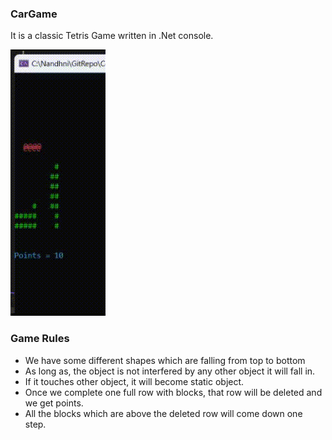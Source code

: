 ### CarGame
It is a classic Tetris Game written in .Net console.

![Tetris Game](https://raw.githubusercontent.com/NandhniV25/TetrisGame/main/TetrisGameGif.gif)

### Game Rules
* We have some different shapes which are falling from top to bottom
* As long as, the object is not interfered by any other object it will fall in.
* If it touches other object, it will become static object.
* Once we complete one full row with blocks, that row will be deleted and we get points.
* All the blocks which are above the deleted row will come down one step.
